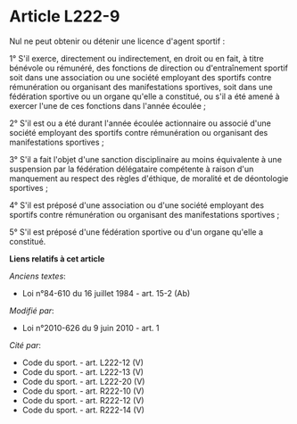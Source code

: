 # Article L222-9

Nul ne peut obtenir ou détenir une licence d'agent sportif :

1° S'il exerce, directement ou indirectement, en droit ou en fait, à titre bénévole ou rémunéré, des fonctions de direction
ou d'entraînement sportif soit dans une association ou une société employant des sportifs contre rémunération ou organisant
des manifestations sportives, soit dans une fédération sportive ou un organe qu'elle a constitué, ou s'il a été amené à
exercer l'une de ces fonctions dans l'année écoulée ;

2° S'il est ou a été durant l'année écoulée actionnaire ou associé d'une société employant des sportifs contre rémunération
ou organisant des manifestations sportives ;

3° S'il a fait l'objet d'une sanction disciplinaire au moins équivalente à une suspension par la fédération délégataire
compétente à raison d'un manquement au respect des règles d'éthique, de moralité et de déontologie sportives ;

4° S'il est préposé d'une association ou d'une société employant des sportifs contre rémunération ou organisant des
manifestations sportives ;

5° S'il est préposé d'une fédération sportive ou d'un organe qu'elle a constitué.

**Liens relatifs à cet article**

_Anciens textes_:

  - Loi n°84-610 du 16 juillet 1984 - art. 15-2 (Ab)

_Modifié par_:

  - Loi n°2010-626 du 9 juin 2010 - art. 1

_Cité par_:

  - Code du sport. - art. L222-12 (V)
  - Code du sport. - art. L222-13 (V)
  - Code du sport. - art. L222-20 (V)
  - Code du sport. - art. R222-10 (V)
  - Code du sport. - art. R222-12 (V)
  - Code du sport. - art. R222-14 (V)
